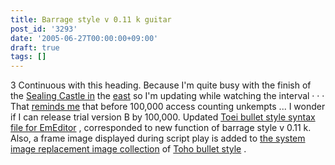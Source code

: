 ```yaml
---
title: Barrage style v 0.11 k guitar
post_id: '3293'
date: '2005-06-27T00:00:00+09:00'
draft: true
tags: []
---
```


3 Continuous with this heading. Because I'm quite busy with the finish of the [Sealing Castle in](https://danmaq.com/!/thA/) the [east](https://danmaq.com/!/thA/) so I'm updating while watching the interval · · · That [reminds me](https://danmaq.com/!/thA/) that before 100,000 access counting unkempts ... I wonder if I can release trial version B by 100,000. Updated [Toei bullet style syntax file for EmEditor](https://danmaq.com/emeditor-danmakufu) , corresponded to new function of barrage style v 0.11 k. Also, a frame image displayed during script play is added to [the system image replacement image collection](https://danmaq.com/3286) of [Toho bullet style](https://danmaq.com/3286) .
